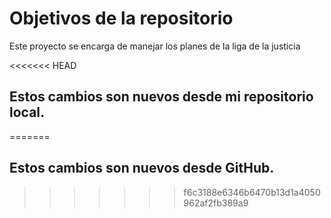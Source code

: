 # Objetivos de la repositorio

Este proyecto se encarga de manejar los planes de la liga de la justicia


<<<<<<< HEAD
## Estos cambios son nuevos desde mi repositorio local.
=======
## Estos cambios son nuevos desde GitHub.
>>>>>>> f6c3188e6346b6470b13d1a4050962af2fb389a9
